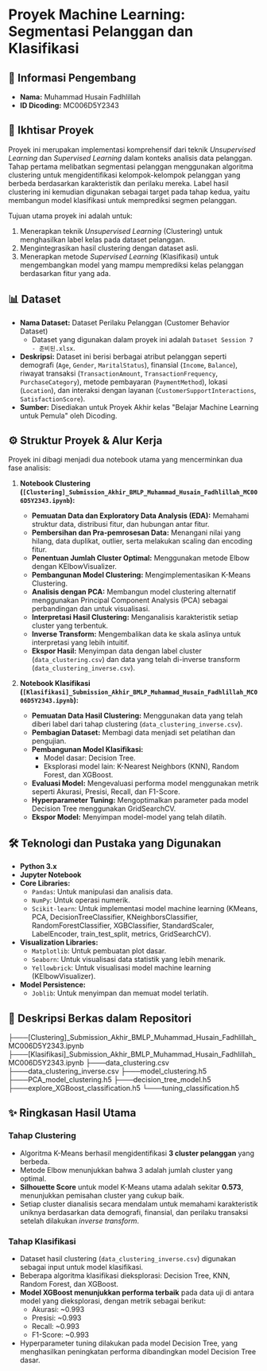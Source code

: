 # Proyek Machine Learning: Segmentasi Pelanggan dan Klasifikasi

## 👤 Informasi Pengembang

- **Nama:** Muhammad Husain Fadhlillah
- **ID Dicoding:** MC006D5Y2343

## 🚀 Ikhtisar Proyek

Proyek ini merupakan implementasi komprehensif dari teknik _Unsupervised Learning_ dan _Supervised Learning_ dalam konteks analisis data pelanggan. Tahap pertama melibatkan segmentasi pelanggan menggunakan algoritma clustering untuk mengidentifikasi kelompok-kelompok pelanggan yang berbeda berdasarkan karakteristik dan perilaku mereka. Label hasil clustering ini kemudian digunakan sebagai target pada tahap kedua, yaitu membangun model klasifikasi untuk memprediksi segmen pelanggan.

Tujuan utama proyek ini adalah untuk:

1.  Menerapkan teknik _Unsupervised Learning_ (Clustering) untuk menghasilkan label kelas pada dataset pelanggan.
2.  Mengintegrasikan hasil clustering dengan dataset asli.
3.  Menerapkan metode _Supervised Learning_ (Klasifikasi) untuk mengembangkan model yang mampu memprediksi kelas pelanggan berdasarkan fitur yang ada.

## 📊 Dataset

- **Nama Dataset:** Dataset Perilaku Pelanggan (Customer Behavior Dataset)
  - Dataset yang digunakan dalam proyek ini adalah `Dataset Session 7 - 준비된.xlsx`.
- **Deskripsi:** Dataset ini berisi berbagai atribut pelanggan seperti demografi (`Age`, `Gender`, `MaritalStatus`), finansial (`Income`, `Balance`), riwayat transaksi (`TransactionAmount`, `TransactionFrequency`, `PurchaseCategory`), metode pembayaran (`PaymentMethod`), lokasi (`Location`), dan interaksi dengan layanan (`CustomerSupportInteractions`, `SatisfactionScore`).
- **Sumber:** Disediakan untuk Proyek Akhir kelas "Belajar Machine Learning untuk Pemula" oleh Dicoding.

## ⚙️ Struktur Proyek & Alur Kerja

Proyek ini dibagi menjadi dua notebook utama yang mencerminkan dua fase analisis:

1.  **Notebook Clustering (`[Clustering]_Submission_Akhir_BMLP_Muhammad_Husain_Fadhlillah_MC006D5Y2343.ipynb`):**

    - **Pemuatan Data dan Exploratory Data Analysis (EDA):** Memahami struktur data, distribusi fitur, dan hubungan antar fitur.
    - **Pembersihan dan Pra-pemrosesan Data:** Menangani nilai yang hilang, data duplikat, outlier, serta melakukan scaling dan encoding fitur.
    - **Penentuan Jumlah Cluster Optimal:** Menggunakan metode Elbow dengan KElbowVisualizer.
    - **Pembangunan Model Clustering:** Mengimplementasikan K-Means Clustering.
    - **Analisis dengan PCA:** Membangun model clustering alternatif menggunakan Principal Component Analysis (PCA) sebagai perbandingan dan untuk visualisasi.
    - **Interpretasi Hasil Clustering:** Menganalisis karakteristik setiap cluster yang terbentuk.
    - **Inverse Transform:** Mengembalikan data ke skala aslinya untuk interpretasi yang lebih intuitif.
    - **Ekspor Hasil:** Menyimpan data dengan label cluster (`data_clustering.csv`) dan data yang telah di-inverse transform (`data_clustering_inverse.csv`).

2.  **Notebook Klasifikasi (`[Klasifikasi]_Submission_Akhir_BMLP_Muhammad_Husain_Fadhlillah_MC006D5Y2343.ipynb`):**
    - **Pemuatan Data Hasil Clustering:** Menggunakan data yang telah diberi label dari tahap clustering (`data_clustering_inverse.csv`).
    - **Pembagian Dataset:** Membagi data menjadi set pelatihan dan pengujian.
    - **Pembangunan Model Klasifikasi:**
      - Model dasar: Decision Tree.
      - Eksplorasi model lain: K-Nearest Neighbors (KNN), Random Forest, dan XGBoost.
    - **Evaluasi Model:** Mengevaluasi performa model menggunakan metrik seperti Akurasi, Presisi, Recall, dan F1-Score.
    - **Hyperparameter Tuning:** Mengoptimalkan parameter pada model Decision Tree menggunakan GridSearchCV.
    - **Ekspor Model:** Menyimpan model-model yang telah dilatih.

## 🛠️ Teknologi dan Pustaka yang Digunakan

- **Python 3.x**
- **Jupyter Notebook**
- **Core Libraries:**
  - `Pandas`: Untuk manipulasi dan analisis data.
  - `NumPy`: Untuk operasi numerik.
  - `Scikit-learn`: Untuk implementasi model machine learning (KMeans, PCA, DecisionTreeClassifier, KNeighborsClassifier, RandomForestClassifier, XGBClassifier, StandardScaler, LabelEncoder, train_test_split, metrics, GridSearchCV).
- **Visualization Libraries:**
  - `Matplotlib`: Untuk pembuatan plot dasar.
  - `Seaborn`: Untuk visualisasi data statistik yang lebih menarik.
  - `Yellowbrick`: Untuk visualisasi model machine learning (KElbowVisualizer).
- **Model Persistence:**
  - `Joblib`: Untuk menyimpan dan memuat model terlatih.

## 📁 Deskripsi Berkas dalam Repositori

├───[Clustering]\_Submission_Akhir_BMLP_Muhammad_Husain_Fadhlillah_MC006D5Y2343.ipynb
├───[Klasifikasi]\_Submission_Akhir_BMLP_Muhammad_Husain_Fadhlillah_MC006D5Y2343.ipynb
├───data_clustering.csv
├───data_clustering_inverse.csv
├───model_clustering.h5
├───PCA_model_clustering.h5
├───decision_tree_model.h5
├───explore_XGBoost_classification.h5
└───tuning_classification.h5

## ✨ Ringkasan Hasil Utama

### Tahap Clustering

- Algoritma K-Means berhasil mengidentifikasi **3 cluster pelanggan** yang berbeda.
- Metode Elbow menunjukkan bahwa 3 adalah jumlah cluster yang optimal.
- **Silhouette Score** untuk model K-Means utama adalah sekitar **0.573**, menunjukkan pemisahan cluster yang cukup baik.
- Setiap cluster dianalisis secara mendalam untuk memahami karakteristik uniknya berdasarkan data demografi, finansial, dan perilaku transaksi setelah dilakukan _inverse transform_.

### Tahap Klasifikasi

- Dataset hasil clustering (`data_clustering_inverse.csv`) digunakan sebagai input untuk model klasifikasi.
- Beberapa algoritma klasifikasi dieksplorasi: Decision Tree, KNN, Random Forest, dan XGBoost.
- **Model XGBoost menunjukkan performa terbaik** pada data uji di antara model yang dieksplorasi, dengan metrik sebagai berikut:
  - Akurasi: ~0.993
  - Presisi: ~0.993
  - Recall: ~0.993
  - F1-Score: ~0.993
- Hyperparameter tuning dilakukan pada model Decision Tree, yang menghasilkan peningkatan performa dibandingkan model Decision Tree dasar.
